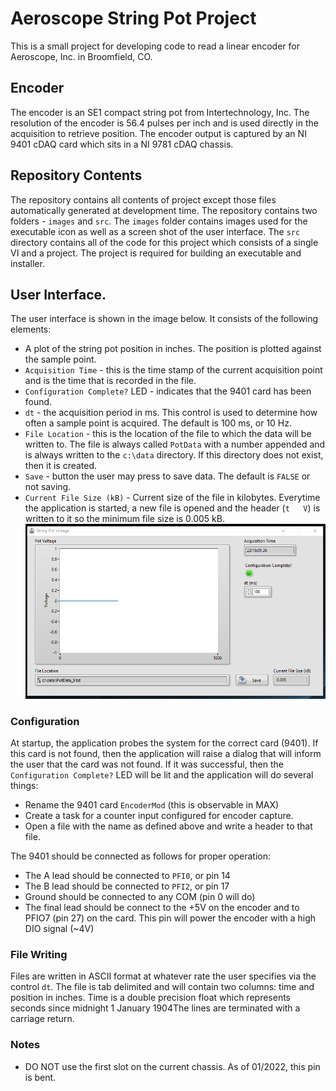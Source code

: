 # Aeroscope String Pot Project
This is a small project for developing code to read a linear encoder for Aeroscope, Inc. in Broomfield, CO.  

## Encoder 
The encoder is an SE1 compact string pot from Intertechnology, Inc.  The resolution of the encoder is 56.4 pulses per inch and is used directly in the acquisition to retrieve position.  The encoder output is captured by an NI 9401 cDAQ card which sits in a NI 9781 cDAQ chassis.

## Repository Contents

The repository contains all contents of project except those files automatically generated at development time.  The repository contains two folders - ``images`` and ``src``.  The ``images`` folder contains images used for the executable icon as well as a screen shot of the user interface.  The ``src`` directory contains all of the code for this project which consists of a single VI and a project.  The project is required for building an executable and installer. 

## User Interface.

The user interface is shown in the image below.  It consists of the following elements:
* A plot of the string pot position in inches.  The position is plotted against the sample point.
* ``Acquisition Time`` - this is the time stamp of the current acquisition point and is the time that is recorded in the file.
* ``Configuration Complete?`` LED - indicates that the 9401 card has been found.
* ``dt`` - the acquisition period in ms.  This control is used to determine how often a sample point is acquired.  The default is 100 ms, or 10 Hz.
* ``File Location`` - this is the location of the file to which the data will be written to.  The file is always called ``PotData`` with a number appended and is always written to the ``c:\data`` directory.  If this directory does not exist, then it is created.
*   ``Save`` - button the user may press to save data.  The default is ``FALSE`` or not saving.
*   ``Current File Size (kB)`` - Current size of the file in kilobytes.  Everytime the application is started, a new file is opened and the header (``t   V``) is written to it so the minimum file size is 0.005 kB.
![FP](https://github.com/lo-co/aeroscope/blob/master/images/string%20pot%20fp.png)

### Configuration

At startup, the application probes the system for the correct card (9401).  If this card is not found, then the application will raise a dialog that will inform the user that the card was not found.  If it was successful, then the ``Configuration Complete?`` LED will be lit and the application will do several things:

* Rename the 9401 card ``EncoderMod`` (this is observable in MAX)
* Create a task for a counter input configured for encoder capture.
* Open a file with the name as defined above and write a header to that file.

The 9401 should be connected as follows for proper operation:

* The A lead should be connected to ``PFI0``, or pin 14
* The B lead should be connected to ``PFI2``, or pin 17
* Ground should be connected to any COM (pin 0 will do)
* The final lead should be connect to the +5V on the encoder and to PFIO7 (pin 27) on the card.  This pin will power the encoder with a high DIO signal (~4V)  

### File Writing

Files are written in ASCII format at whatever rate the user specifies via the control ``dt``.  The file is tab delimited and will contain two columns: time and position in inches.  Time is a double precision float which represents seconds since midnight 1 January 1904The lines are terminated with a carriage return.  

### Notes

* DO NOT use the first slot on the current chassis.  As of 01/2022, this pin is bent.

